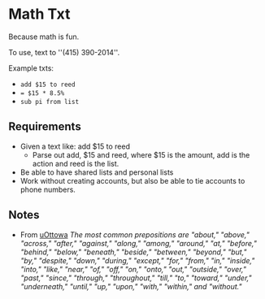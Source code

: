 # Math Txt

Because math is fun.

To use, text to ''(415) 390-2014''.

Example txts:

 * `add $15 to reed`
 * `= $15 * 8.5%`
 * `sub pi from list`

## Requirements

 * Given a text like: add $15 to reed
   * Parse out add, $15 and reed, where $15 is the amount, add is the action and reed is the list. 
 * Be able to have shared lists and personal lists
 * Work without creating accounts, but also be able to tie accounts to phone numbers.

## Notes

 * From [uOttowa](http://www.writingcentre.uottawa.ca/hypergrammar/preposit.html) _The most common prepositions are "about," "above," "across," "after," "against," "along," "among," "around," "at," "before," "behind," "below," "beneath," "beside," "between," "beyond," "but," "by," "despite," "down," "during," "except," "for," "from," "in," "inside," "into," "like," "near," "of," "off," "on," "onto," "out," "outside," "over," "past," "since," "through," "throughout," "till," "to," "toward," "under," "underneath," "until," "up," "upon," "with," "within," and "without."_

